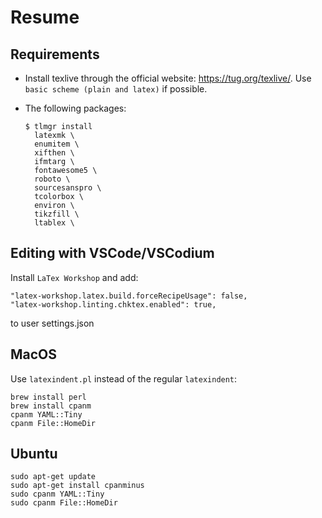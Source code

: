 # Resume

## Requirements

- Install texlive through the official website: https://tug.org/texlive/. Use `basic scheme (plain and latex)` if possible.

- The following packages:

    ```console
    $ tlmgr install
      latexmk \
      enumitem \
      xifthen \
      ifmtarg \
      fontawesome5 \
      roboto \
      sourcesanspro \
      tcolorbox \
      environ \
      tikzfill \
      ltablex \
    ```

## Editing with VSCode/VSCodium

Install `LaTex Workshop` and add:

```json5
"latex-workshop.latex.build.forceRecipeUsage": false,
"latex-workshop.linting.chktex.enabled": true,
```

to user settings.json

## MacOS

Use `latexindent.pl` instead of the regular `latexindent`:

```console
brew install perl
brew install cpanm
cpanm YAML::Tiny
cpanm File::HomeDir
```

## Ubuntu

```console
sudo apt-get update
sudo apt-get install cpanminus
sudo cpanm YAML::Tiny
sudo cpanm File::HomeDir
```
